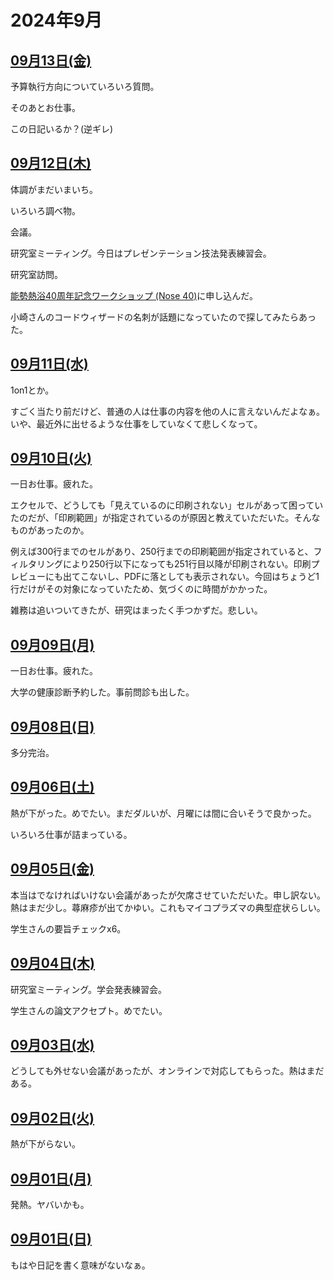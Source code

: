 # 2024年9月

## [09月13日(金)](#13) <a id="13"></a>

予算執行方向についていろいろ質問。

そのあとお仕事。

この日記いるか？(逆ギレ)

## [09月12日(木)](#12) <a id="12"></a>

体調がまだいまいち。

いろいろ調べ物。

会議。

研究室ミーティング。今日はプレゼンテーション技法発表練習会。

研究室訪問。

[能勢熱浴40周年記念ワークショップ (Nose 40)](https://sites.google.com/view/nose40/)に申し込んだ。

小崎さんのコードウィザードの名刺が話題になっていたので探してみたらあった。

## [09月11日(水)](#11) <a id="11"></a>

1on1とか。

すごく当たり前だけど、普通の人は仕事の内容を他の人に言えないんだよなぁ。いや、最近外に出せるような仕事をしていなくて悲しくなって。

## [09月10日(火)](#10) <a id="10"></a>

一日お仕事。疲れた。

エクセルで、どうしても「見えているのに印刷されない」セルがあって困っていたのだが、「印刷範囲」が指定されているのが原因と教えていただいた。そんなものがあったのか。

例えば300行までのセルがあり、250行までの印刷範囲が指定されていると、フィルタリングにより250行以下になっても251行目以降が印刷されない。印刷プレビューにも出てこないし、PDFに落としても表示されない。今回はちょうど1行だけがその対象になっていたため、気づくのに時間がかかった。

雑務は追いついてきたが、研究はまったく手つかずだ。悲しい。

## [09月09日(月)](#09) <a id="09"></a>

一日お仕事。疲れた。

大学の健康診断予約した。事前問診も出した。

## [09月08日(日)](#08) <a id="08"></a>

多分完治。

## [09月06日(土)](#06) <a id="06"></a>

熱が下がった。めでたい。まだダルいが、月曜には間に合いそうで良かった。

いろいろ仕事が詰まっている。

## [09月05日(金)](#05) <a id="05"></a>

本当はでなければいけない会議があったが欠席させていただいた。申し訳ない。
熱はまだ少し。蕁麻疹が出てかゆい。これもマイコプラズマの典型症状らしい。

学生さんの要旨チェックx6。

## [09月04日(木)](#04) <a id="04"></a>

研究室ミーティング。学会発表練習会。

学生さんの論文アクセプト。めでたい。

## [09月03日(水)](#03) <a id="03"></a>

どうしても外せない会議があったが、オンラインで対応してもらった。熱はまだある。

## [09月02日(火)](#02) <a id="02"></a>

熱が下がらない。

## [09月01日(月)](#01) <a id="01"></a>

発熱。ヤバいかも。

## [09月01日(日)](#01) <a id="01"></a>

もはや日記を書く意味がないなぁ。
